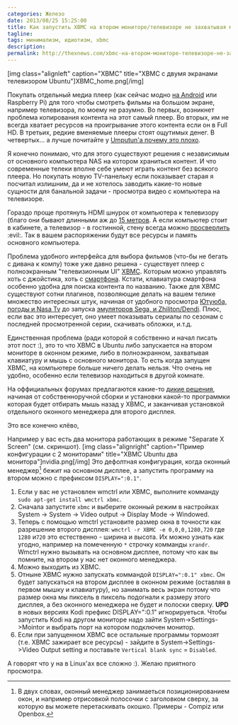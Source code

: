 ```yaml
---
categories: Железо
date: 2013/08/25 15:25:00
title: Как запустить XBMC на втором мониторе/телевизоре не захватывая мышку
tagline:
tags: минимализм, идиотизм, xbmc
description: 
permalink: http://thexnews.com/xbmc-на-втором-мониторе-телевизоре-не-захватывая-мышку.html
---
```


[img class="alignleft" caption="XBMC" title="XBMC с двумя экранами телевизором Ubuntu"]XBMC_home.png[/img]

Покупать отдельный медиа плеер (как сейчас модно [на Android] или Raspberry Pi) для того чтобы смотреть фильмы на большом экране, например телевизора, по моему не разумно. Во первых, возникнет проблема копирования контента на этот самый плеер. Во вторых, им не всегда хватает ресурсов на проигрывание этого контента если он в Full HD. В третьих, редкие вменяемые плееры стоят ощутимых денег. В четвертых... а лучше почитайте у [Umputun'а почему это плохо][ump].

Я конечно понимаю, что для этого существуют решения с независимым от основного компьютера NAS на котором храниться контент. И что современные телеки вполне себе умеют играть контент без всякого плеера. Но покупать новую TV-панельку если показывает старая я посчитал излишним, да и не хотелось заводить какие-то новые сущности для банальной задачи - просмотра видео с компьютера на телевизоре.

Гораздо проще протянуть HDMI шнурок от компьютера к телевизору (благо они бывают длинными аж до [15 метров]. А если компьютер стоит в кабинете, а телевизор - в гостинной, стену всегда можно [просверлить] :evil:. Так в вашем распоряжении будут все ресурсы и память основного компьютера.

Проблема удобного интерфейса для выбора фильмов (что-бы не бегать с дивана к компу) тоже уже давно решена - существует плеер с полноэкранным "телевизионным UI" [XBMC]. Которым можно управлять хоть с джойстика, хоть с [смартфона]. Кстати, клавиатура смартфона особенно удобна для поиска контента по названию. Также для XBMC существуют сотни плагинов, позволяющие делать на вашем телике множество интересных штук, начиная от удобного просмотра [Ютуюба, погоды и Nasa Tv][add] до запуска [эмуляторов Sega, и Zhiliton/Dendi][em]. Плюс, если вас это интересует, оно умеет показывать сериалы по сезонам с последней просмотренной серии, скачивать обложки, и.т.д.

Единственная проблема (ради которой я собственно и начал писать этот пост :), это то что XBMC в Ubuntu либо запускается на втором мониторе в оконном режиме, либо в полноэкранном, захватывая клавиатуру и мышь с основного монитора. То есть когда запущен XBMC, на компьютере больше ничего делать нельзя. Что очень не удобно, особенно если телевизор находиться в другой комнате. 

На оффициальных форумах предлагаются какие-то [дикие решения], начиная от собственноручной сборки и установки какой-то программки которая будет отбирать мышь назад у XBMC, и заканчивая установкой отдельного оконного менеджера для второго дисплея.

Это все конечно клёво, <!--more но проблема решается гораздо проще.-->

Например у вас есть два монитора работающих в режиме "Separate X Screen" (см. скриншот). [img class="alignright" caption="Пример конфигурации с 2 мониторами" title="XBMC Ubuntu два монитора"]nvidia.png[/img] Это дефолтная конфигурация, когда оконный менеджер[^wm] бежит на основном дисплее, а запустить программу на втором можно с префиксом `DISPLAY=":0.1"`.  

1. Если у вас не установлен wmctrl или XBMC, выполните комманду `sudo apt-get install wmctrl xbmc`.
2. Сначала запустите `xbmc` и выберите оконный режим в настройках System -> System -> Video output -> Display Mode -> Windowed. 
3. Теперь с помощью wmctrl установите размер окна в точности как разрешение второго дисплея: `wmctrl -r XBMC -e 0,0,0,1280,720` где `1280` и`720` это естественно - ширина и высота. Их можно узнать как угодно, например на помеченную `*` строчку комманды `xrandr`. Wmctrl нужно вызывать на основном дисплее, потому что как вы помните, на втором у нас нет оконного менеджера.
4. Можно выходить из XBMC.
5. Отныне XBMC нужно запускать коммандой `DISPLAY=":0.1" xbmc`. Он будет запускаться на втором дисплее в оконном режиме (оставляя в первом мышку и клавиатуру), но занимать весь экран потому что размер окна мы пиксель в пиксель подогнали к размеру этого дисплея, а без оконного менеджера не будет и полоски сверху.
**UPD** в новых версиях Kodi префикс DISPLAY=":0.1" игнорируеться. Чтобы запустить Kodi на другом мониторе надо зайти System->Settings->Mointor и выбрать порт на котором подключен монитор.
6. Если при запущенном XBMC все остальные программы тормозят (т.е. XBMC зажирает все ресурсы) - зайдите в System->Settings->Video Output setting и поставьте `Vertical blank sync` = `Disabled`.

<!--Hello this is the test. How are you today sweety?-->

А говорят что у на в Linux'ах все сложно :). Желаю приятного просмотра.

[ump]: https://plus.google.com/104578309919492528255/posts/j9c3UyQjX9Z "Обзор Android media player"
[на Android]: http://dx.com/c/consumer-electronics-199/hd-media-players-103/android-hd-players-191
[дикие решения]: http://forum.xbmc.org/showthread.php?tid=50500&page=2
[15 метров]: http://dx.com/s/hdmi+cable+15m
[смартфона]: http://wiki.xbmc.org/index.php?title=Devices
[em]: http://www.gwenael.org/xbmc/index.php?title=Main_Page
[add]: http://wiki.xbmc.org/index.php?title=Category:All_add-ons "XBMC аддоны"
[XBMC]: http://xbmc.org "Медиа плеер Ubuntu"
[просверлить]: http://thexnews.com/системный-блок-без-шума.html
[^wm]: В двух словах, оконный менеджер занимаеться позиционированием окон, и например отрисовкой полосочки с заголовком сверху, за которую вы можете перетаскивать окошко. Примеры - Compiz или Openbox.